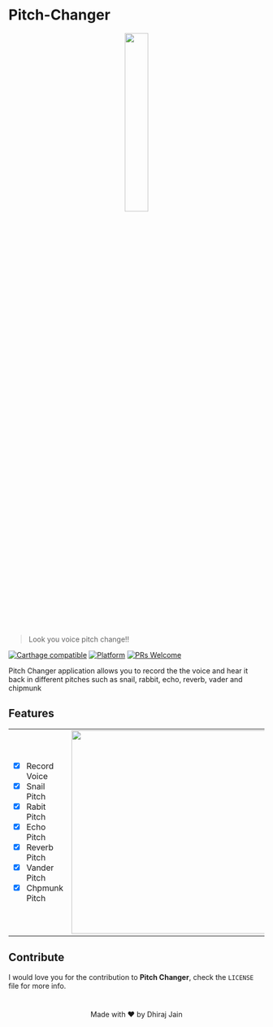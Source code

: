 # Pitch-Changer
<p align="center"><img width=30% src="https://user-images.githubusercontent.com/54300222/84586682-38c57b80-addf-11ea-9739-ba088322110b.png"></p>

> Look you voice pitch change!!

[![Carthage compatible](https://img.shields.io/badge/Carthage-compatible-4BC51D.svg?style=flat)](https://github.com/Carthage/Carthage)
[![Platform](https://img.shields.io/cocoapods/p/LFAlertController.svg?style=flat)](http://cocoapods.org/pods/LFAlertController)
[![PRs Welcome](https://img.shields.io/badge/PRs-welcome-brightgreen.svg?style=flat-square)](http://makeapullrequest.com)

Pitch Changer application allows you to record the the voice and hear it back in different pitches such as snail, rabbit, echo, reverb, vader and chipmunk



## Features
<p align="center">
<table border="0" align="center">
<tr>
<td>

- [x] Record Voice
- [x] Snail Pitch 
- [x] Rabit Pitch
- [x] Echo Pitch
- [x] Reverb Pitch
- [x] Vander Pitch
- [x] Chpmunk Pitch

</td>
<td>
<img src="https://user-images.githubusercontent.com/54300222/84601261-74def780-ae44-11ea-9211-d849396fb6c1.gif" height="400"/>
</td>
</tr>
</table>
</p>

## Contribute

I would love you for the contribution to **Pitch Changer**, check the ``LICENSE`` file for more info.

# 

<p align="center" >Made with ❤️ by Dhiraj Jain</p>